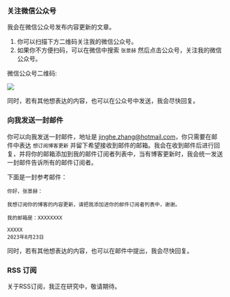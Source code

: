 

### 关注微信公众号

我会在微信公众号发布内容更新的文章。

1. 你可以扫描下方二维码关注我的微信公众号。
2. 如果你不方便扫码，可以在微信中搜索 `张景赫` 然后点击公众号，关注我的微信公众号。

微信公众号二维码:

![](https://mysite-bucket.oss-cn-wulanchabu.aliyuncs.com/subscribe/%E5%BE%AE%E4%BF%A1%E5%85%AC%E4%BC%97%E5%8F%B7QR%E7%A0%81.jpg?x-oss-process=style/small_size_rule)

同时，若有其他想表达的内容，也可以在公众号中发送，我会尽快回复。

### 向我发送一封邮件

你可以向我发送一封邮件，地址是 <a href="mailto:jinghe.zhang@hotmail.com">jinghe.zhang@hotmail.com</a>，你只需要在邮件中表达 `想订阅博客更新` 并留下希望接收到邮件的邮箱。我会在收到邮件后进行回复，并将你的邮箱添加到我的邮件订阅者列表中，当有博客更新时，我会统一发送一封邮件告诉所有的邮件订阅者。

下面是一封参考邮件：

```
你好，张景赫：

我想订阅你的博客的内容更新，请把我添加进你的邮件订阅者列表中，谢谢。

我的邮箱是：XXXXXXXX

XXXXX
2023年8月23日
```

同时，若有其他想表达的内容，也可以在邮件中提出，我会尽快回复。

### RSS 订阅

关于RSS订阅，我正在研究中，敬请期待。
